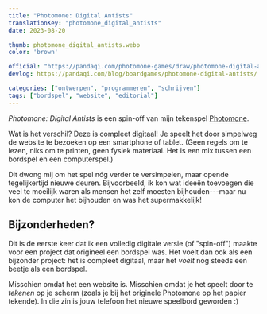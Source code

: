 ```yaml
---
title: "Photomone: Digital Antists"
translationKey: "photomone_digital_antists"
date: 2023-08-20

thumb: photomone_digital_antists.webp
color: 'brown'

official: "https://pandaqi.com/photomone-games/draw/photomone-digital-antists/"
devlog: https://pandaqi.com/blog/boardgames/photomone-digital-antists/

categories: ["ontwerpen", "programmeren", "schrijven"]
tags: ["bordspel", "website", "editorial"]
---
```


_Photomone: Digital Antists_ is een spin-off van mijn tekenspel [Photomone](/nl/ontwerpen/bordspel/photomone).

Wat is het verschil? Deze is compleet digitaal! Je speelt het door simpelweg de website te bezoeken op een smartphone of tablet. (Geen regels om te lezen, niks om te printen, geen fysiek materiaal. Het is een mix tussen een bordspel en een computerspel.)

Dit dwong mij om het spel nóg verder te versimpelen, maar opende tegelijkertijd nieuwe deuren. Bijvoorbeeld, ik kon wat ideeën toevoegen die veel te moeilijk waren als mensen het zelf moesten bijhouden---maar nu kon de computer het bijhouden en was het supermakkelijk!

## Bijzonderheden?

Dit is de eerste keer dat ik een volledig digitale versie (of "spin-off") maakte voor een project dat origineel een bordspel was. Het voelt dan ook als een bijzonder project: het is compleet digitaal, maar het _voelt_ nog steeds een beetje als een bordspel.

Misschien omdat het een website is. Misschien omdat je het speelt door te _tekenen_ op je scherm (zoals je bij het originele Photomone op het papier tekende). In die zin is jouw telefoon het nieuwe speelbord geworden :)